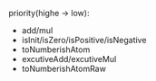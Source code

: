 priority(highe -> low):

- add/mul
- isInit/isZero/isPositive/isNegative
- toNumberishAtom
- excutiveAdd/excutiveMul
- toNumberishAtomRaw
